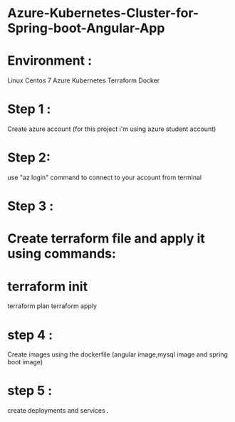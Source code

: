 # Azure-Kubernetes-Cluster-for-Spring-boot-Angular-App
# Environment :
Linux Centos 7
Azure 
Kubernetes 
Terraform 
Docker
# Step 1 :
Create azure account (for this project i'm using azure student account)
# Step 2:
use "az login" command to connect to your account from terminal 
# Step 3 :
# Create terraform file and apply it using commands:
# terraform init 
terraform plan 
terraform apply
# step 4 : 
Create images using the dockerfile (angular image,mysql image and spring boot image)
# step 5 :
create deployments and services .
